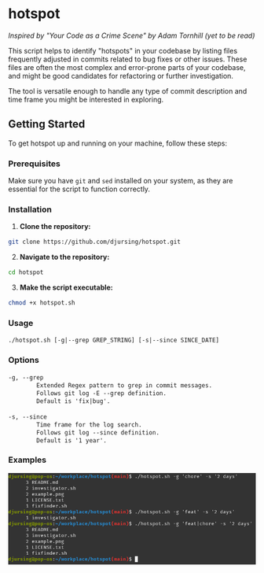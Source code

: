 # hotspot

*Inspired by "Your Code as a Crime Scene" by Adam Tornhill (yet to be read)*

This script helps to identify "hotspots" in your codebase by listing files frequently adjusted in commits related to bug fixes or other issues. These files are often the most complex and error-prone parts of your codebase, and might be good candidates for refactoring or further investigation.

The tool is versatile enough to handle any type of commit description and time frame you might be interested in exploring.

## Getting Started

To get hotspot up and running on your machine, follow these steps:

### Prerequisites
Make sure you have `git` and `sed` installed on your system, as they are essential for the script to function correctly.

### Installation
1. **Clone the repository:**
```bash
git clone https://github.com/djursing/hotspot.git
```

2. **Navigate to the repository:**
```bash
cd hotspot
```

3. **Make the script executable:**
```bash
chmod +x hotspot.sh
```

### Usage
```
./hotspot.sh [-g|--grep GREP_STRING] [-s|--since SINCE_DATE]
```

### Options
```
-g, --grep
        Extended Regex pattern to grep in commit messages.
        Follows git log -E --grep definition.
        Default is 'fix|bug'.

-s, --since 
        Time frame for the log search.
        Follows git log --since definition.
        Default is '1 year'.
```

### Examples
![picture of the script being used in a terminal](example.png)
